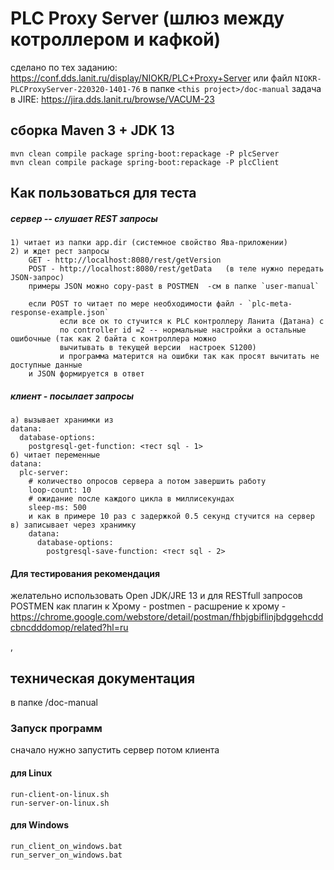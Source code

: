 # PLC Proxy Server (шлюз между котроллером и кафкой)
сделано по тех заданию: https://conf.dds.lanit.ru/display/NIOKR/PLC+Proxy+Server
или файл `NIOKR-PLCProxyServer-220320-1401-76` в папке `<this project>/doc-manual`
задача в JIRE: https://jira.dds.lanit.ru/browse/VACUM-23
## сборка Maven 3 + JDK 13
```
mvn clean compile package spring-boot:repackage -P plcServer
mvn clean compile package spring-boot:repackage -P plcClient
```
## Как пользоваться для теста
##### сервер -- слушает REST запросы 
    1) читает из папки app.dir (системное свойство Ява-приложении)
    2) и ждет рест запросы
        GET - http://localhost:8080/rest/getVersion
        POST - http://localhost:8080/rest/getData   (в теле нужно передать JSON-запрос)
        примеры JSON можно copy-past в POSTMEN  -cм в папке `user-manual`
        
        если POST то читает по мере необходимости файл - `plc-meta-response-example.json` 
               если все ок то стучится к PLC контроллеру Ланита (Датана) с 
               по controller id =2 -- нормальные настройки а остальные ошибочные (так как 2 байта с контроллера можно  
               вычитывать в текущей версии  настроек S1200)
               и программа матерится на ошибки так как просят вычитать не доступные данные
        и JSON формируется в ответ
##### клиент - посылает запросы
    а) вызывает хранимки из 
    datana:
      database-options:
        postgresql-get-function: <тест sql - 1>
    б) читает переменные 
    datana:
      plc-server:
        # количество опросов сервера а потом завершить работу
        loop-count: 10
        # ожидание после каждого цикла в миллисекундах
        sleep-ms: 500    
        и как в примере 10 раз с задержкой 0.5 секунд стучится на сервер
    в) записывает через хранимку
        datana:
          database-options:
            postgresql-save-function: <тест sql - 2>
        
#### Для тестирования рекомендация
желательно использовать Open JDK/JRE 13
и для RESTfull запросов POSTMEN как плагин к Хрому - 
    postmen - расшрение к хрому - https://chrome.google.com/webstore/detail/postman/fhbjgbiflinjbdggehcddcbncdddomop/related?hl=ru          
    
,
## техническая документация 
в папке <this project>/doc-manual

### Запуск программ
сначало нужно запустить сервер потом клиента
#### для Linux
```
run-client-on-linux.sh
run-server-on-linux.sh
```

#### для Windows
```
run_client_on_windows.bat
run_server_on_windows.bat
```